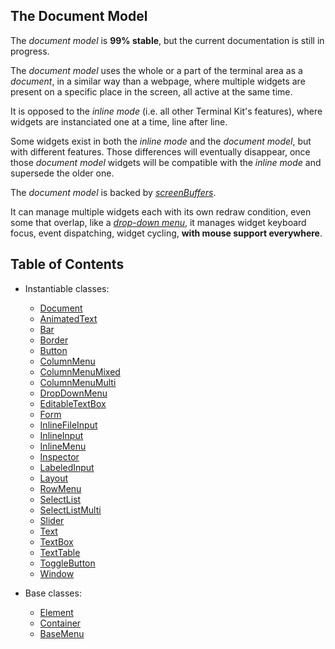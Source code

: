 

<a name="top"></a>
<a name="ref.document-model"></a>
## The Document Model

The *document model* is **99% stable**, but the current documentation is still in progress.

The *document model* uses the whole or a part of the terminal area as a *document*, in a similar way than a webpage,
where multiple widgets are present on a specific place in the screen, all active at the same time.

It is opposed to the *inline mode* (i.e. all other Terminal Kit's features), where widgets are instanciated 
one at a time, line after line.

Some widgets exist in both the *inline mode* and the *document model*, but with different features.
Those differences will eventually disappear, once those *document model* widgets will be compatible with the *inline mode*
and supersede the older one.

The *document model* is backed by [*screenBuffers*](ScreenBuffer.md#top).

It can manage multiple widgets each with its own redraw condition, even some that overlap, like a [*drop-down menu*](DropDownMenu.md#top),
it manages widget keyboard focus, event dispatching, widget cycling, **with mouse support everywhere**.



<a name="toc"></a>
## Table of Contents

* Instantiable classes:
	* [Document](Document.md#top)
	* [AnimatedText](AnimatedText.md#top)
	* [Bar](Bar.md#top)
	* [Border](Border.md#top)
	* [Button](Button.md#top)
	* [ColumnMenu](ColumnMenu.md#top)
	* [ColumnMenuMixed](ColumnMenuMixed.md#top)
	* [ColumnMenuMulti](ColumnMenuMulti.md#top)
	* [DropDownMenu](DropDownMenu.md#top)
	* [EditableTextBox](EditableTextBox.md#top)
	* [Form](Form.md#top)
	* [InlineFileInput](InlineFileInput.md#top)
	* [InlineInput](InlineInput.md#top)
	* [InlineMenu](InlineMenu.md#top)
	* [Inspector](Inspector.md#top)
	* [LabeledInput](LabeledInput.md#top)
	* [Layout](Layout.md#top)
	* [RowMenu](RowMenu.md#top)
	* [SelectList](SelectList.md#top)
	* [SelectListMulti](SelectListMulti.md#top)
	* [Slider](Slider.md#top)
	* [Text](Text.md#top)
	* [TextBox](TextBox.md#top)
	* [TextTable](TextTable.md#top)
	* [ToggleButton](ToggleButton.md#top)
	* [Window](Window.md#top)

* Base classes:
	* [Element](Element.md#top)
	* [Container](Container.md#top)
	* [BaseMenu](BaseMenu.md#top)

